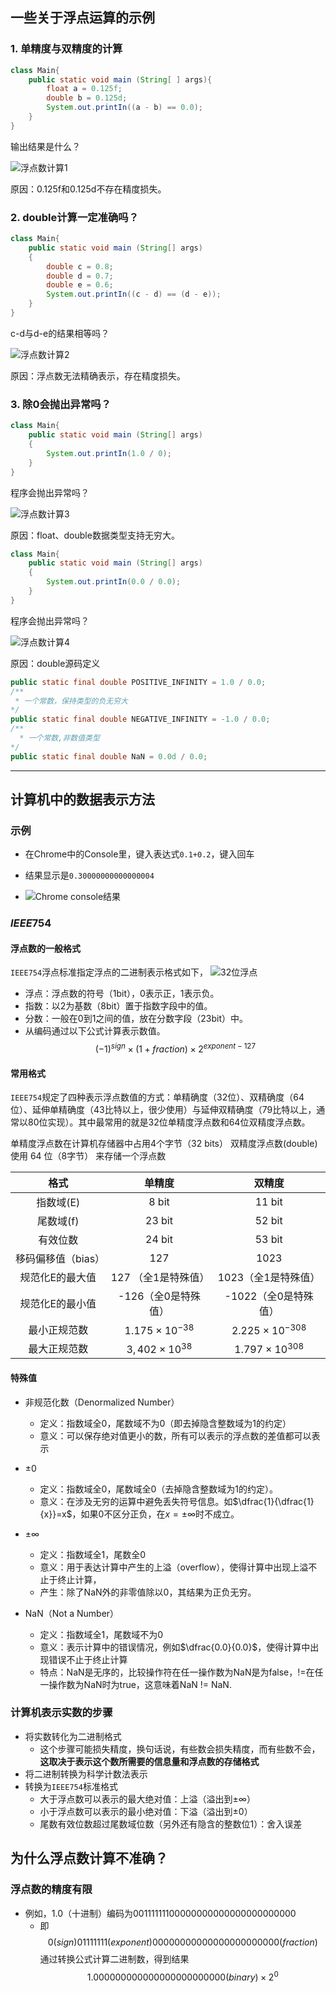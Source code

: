 ## 一些关于浮点运算的示例

### 1. 单精度与双精度的计算
```  java
class Main{
    public static void main (String[ ] args){
        float a = 0.125f;
        double b = 0.125d;
        System.out.printIn((a - b) == 0.0);
    }
}
```
输出结果是什么？

![浮点数计算1](picture\float1.png)

原因：0.125f和0.125d不存在精度损失。

### 2. double计算一定准确吗？
``` java
class Main{
    public static void main (String[] args)
    {
        double c = 0.8;
        double d = 0.7;
        double e = 0.6;
        System.out.printIn((c - d) == (d - e));
    }
}
```
c-d与d-e的结果相等吗？

![浮点数计算2](picture\float2.png)

原因：浮点数无法精确表示，存在精度损失。

### 3. 除0会抛出异常吗？
``` java
class Main{
    public static void main (String[] args)
    {
        System.out.printIn(1.0 / 0);
    }
}
```
程序会抛出异常吗？

![浮点数计算3](picture\float3.png)

原因：float、double数据类型支持无穷大。

``` java
class Main{
    public static void main (String[] args)
    {
        System.out.printIn(0.0 / 0.0);
    }
}
```
程序会抛出异常吗？

![浮点数计算4](picture\float4.png)

原因：double源码定义
``` java
public static final double POSITIVE_INFINITY = 1.0 / 0.0;
/**
 * 一个常数，保持类型的负无穷大 
*/
public static final double NEGATIVE_INFINITY = -1.0 / 0.0;
/** 
  * 一个常数,非数值类型 
*/
public static final double NaN = 0.0d / 0.0;
```
----

##  计算机中的数据表示方法

### 示例
* 在Chrome中的Console里，键入表达式`0.1+0.2`，键入回车

* 结果显示是`0.30000000000000004`

* ![Chrome console结果](picture/chrome_float_cal.png)

### $IEEE754$

#### 浮点数的一般格式
`IEEE754`浮点标准指定浮点的二进制表示格式如下，
![32位浮点](/picture/Float_example.png)
* 浮点：浮点数的符号（1bit），0表示正，1表示负。
* 指数：以2为基数（8bit）置于指数字段中的值。
* 分数：一般在0到1之间的值，放在分数字段（23bit）中。
* 从编码通过以下公式计算表示数值。
$$(-1)^{sign}×(1+fraction)×2^{exponent - 127}$$

#### 常用格式
`IEEE754`规定了四种表示浮点数值的方式：单精确度（32位）、双精确度（64位）、延伸单精确度（43比特以上，很少使用）与延伸双精确度（79比特以上，通常以80位实现）。其中最常用的就是32位单精度浮点数和64位双精度浮点数。

单精度浮点数在计算机存储器中占用4个字节（32 bits）
双精度浮点数(double)使用 64 位（8字节） 来存储一个浮点数

| 格式 | 单精度 | 双精度 |
| :----: | :----: | :----:|
| 指数域(E) | 8 bit | 11 bit |
| 尾数域(f) | 23 bit | 52 bit |
| 有效位数 | 24 bit | 53 bit |
| 移码偏移值（bias）| 127 | 1023 |
| 规范化E的最大值 | 127 （全1是特殊值）| 1023（全1是特殊值） |
| 规范化E的最小值 | -126（全0是特殊值）| -1022（全0是特殊值） |
| 最小正规范数 | $1.175×10^{-38}$ | $2.225×10^{-308}$ |
| 最大正规范数 | $3,402×10^{38}$ | $1.797×10^{308}$ |

#### 特殊值

* 非规范化数（Denormalized Number）
    + 定义：指数域全0，尾数域不为0（即去掉隐含整数域为1的约定）
    + 意义：可以保存绝对值更小的数，所有可以表示的浮点数的差值都可以表示

* $±0$
    + 定义：指数域全0，尾数域全0（去掉隐含整数域为1的约定）。
    + 意义：在涉及无穷的运算中避免丢失符号信息。如$\dfrac{1}{\dfrac{1}{x}}=x$，如果0不区分正负，在$x=±∞$时不成立。

* $±∞$
    + 定义：指数域全1，尾数全0
    + 意义：用于表达计算中产生的上溢（overflow），使得计算中出现上溢不止于终止计算，
    + 产生：除了NaN外的非零值除以0，其结果为正负无穷。

* NaN（Not a Number）
    + 定义：指数域全1，尾数域不为0
    + 意义：表示计算中的错误情况，例如$\dfrac{0.0}{0.0}$，使得计算中出现错误不止于终止计算
    + 特点：NaN是无序的，比较操作符在任一操作数为NaN是为false，!=在任一操作数为NaN时为true，这意味着NaN != NaN.


### 计算机表示实数的步骤

* 将实数转化为二进制格式
    + 这个步骤可能损失精度，换句话说，有些数会损失精度，而有些数不会，**这取决于表示这个数所需要的信息量和浮点数的存储格式**
* 将二进制转换为科学计数法表示
* 转换为`IEEE754`标准格式
    + 大于浮点数可以表示的最大绝对值：上溢（溢出到$±∞$）
    + 小于浮点数可以表示的最小绝对值：下溢（溢出到$±0$）
    + 尾数有效位数超过尾数域位数（另外还有隐含的整数位1）：舍入误差

## 为什么浮点数计算不准确？

### 浮点数的精度有限

* 例如，1.0（十进制）编码为$00111111100000000000000000000000$
    + 即$$0(sign)01111111(exponent)00000000000000000000000(fraction)$$
通过转换公式计算二进制数，得到结果$$1.000000000000000000000000(binary) × 2^{0}$$